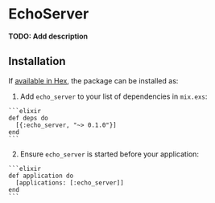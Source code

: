 # EchoServer

**TODO: Add description**

## Installation

If [available in Hex](https://hex.pm/docs/publish), the package can be installed as:

  1. Add `echo_server` to your list of dependencies in `mix.exs`:

    ```elixir
    def deps do
      [{:echo_server, "~> 0.1.0"}]
    end
    ```

  2. Ensure `echo_server` is started before your application:

    ```elixir
    def application do
      [applications: [:echo_server]]
    end
    ```

